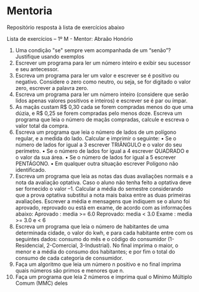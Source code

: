 # Mentoria

Repositório resposta à lista de exercícios abaixo

Lista de exercícios – 1º M -
Mentor: Abraão Honório
1. Uma condição "se" sempre vem acompanhada de um “senão”? Justifique usando
exemplos
2. Escrever um programa para ler um número inteiro e exibir seu sucessor e seu
antecessor.
3. Escreva um programa para ler um valor e escrever se é positivo ou negativo. Considere
o zero como neutro, ou seja, se for digitado o valor zero, escrever a palavra zero.
4. Escreva um programa para ler um número inteiro (considere que serão lidos apenas
valores positivos e inteiros) e escrever se é par ou ímpar.
5. As maçãs custam R$ 0,30 cada se forem compradas menos do que uma dúzia, e R$ 0,25 se
forem compradas pelo menos doze. Escreva um programa que leia o número de maçãs
compradas, calcule e escreva o valor total da compra.
6. Escreva um programa que leia o número de lados de um polígono regular, e a medida do
lado. Calcular e imprimir o seguinte:
• Se o número de lados for igual a 3 escrever TRIÂNGULO e o valor do seu perímetro.
• Se o número de lados for igual a 4 escrever QUADRADO e o valor da sua área.
• Se o número de lados for igual a 5 escrever PENTÁGONO.
• Em qualquer outra situação escrever Polígono não identificado.
7. Escreva um programa que leia as notas das duas avaliações normais e a nota da avaliação
optativa. Caso o aluno não tenha feito a optativa deve ser fornecido o valor –1. Calcular a
média do semestre considerando que a prova optativa substitui a nota mais baixa entre as
duas primeiras avaliações. Escrever a média e mensagens que indiquem se o aluno foi
aprovado, reprovado ou está em exame, de acordo com as informações abaixo:
Aprovado : media >= 6.0
Reprovado: media < 3.0
Exame : media >= 3.0 e < 6
8. Escreva um programa que leia o número de habitantes de uma determinada cidade, o valor
do kwh, e para cada habitante entre com os seguintes dados: consumo do mês e o código do
consumidor (1- Residencial, 2-Comercial, 3-Industrial). No final imprima o maior, o menor e a
média do consumo dos habitantes; e por fim o total do consumo de cada categoria de
consumidor.
9. Faça um algoritmo que leia um número n positivo e no final imprima quais números são
primos e menores que n.
10. Faça um programa que leia 2 números e imprima qual o Mínimo Múltiplo Comum (MMC)
deles

